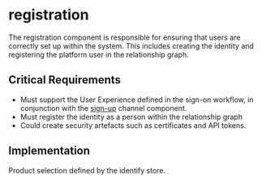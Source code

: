 # registration

The registration component is responsible for ensuring that users are correctly set up within the system. This includes creating the identity and registering the platform user in the relationship graph.

## Critical Requirements

* Must support the User Experience defined in the sign-on workflow, in conjunction with the [sign-up](../channels-subsystem/sign-up-component.md) channel component.
* Must register the identity as a person within the relationship graph
* Could create security artefacts such as certificates and API tokens.

## Implementation

Product selection defined by the identify store.

